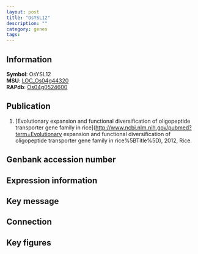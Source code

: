 ```yaml
---
layout: post
title: "OsYSL12"
description: ""
category: genes
tags: 
---
```


## Information
__Symbol__: OsYSL12  
__MSU__: [LOC_Os04g44320](http://rice.plantbiology.msu.edu/cgi-bin/ORF_infopage.cgi?orf=LOC_Os04g44320)  
__RAPdb__: [Os04g0524600](http://rapdb.dna.affrc.go.jp/viewer/gbrowse_details/irgsp1?name=Os04g0524600)  

## Publication
1. [Evolutionary expansion and functional diversification of oligopeptide transporter gene family in rice](http://www.ncbi.nlm.nih.gov/pubmed?term=Evolutionary expansion and functional diversification of oligopeptide transporter gene family in rice%5BTitle%5D), 2012, Rice.

## Genbank accession number

## Expression information

## Key message

## Connection

## Key figures


